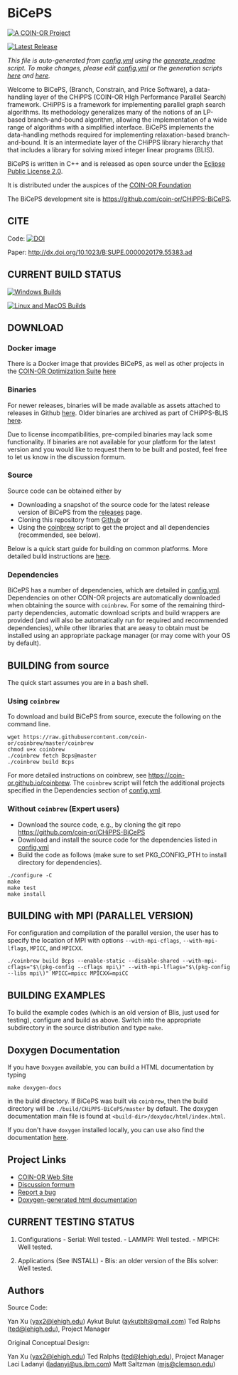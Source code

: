 # BiCePS

[![A COIN-OR Project](https://coin-or.github.io/coin-or-badge.png)](https://www.coin-or.org)

[![Latest Release](https://img.shields.io/github/v/release/coin-or/CHiPPS-BiCePS?sort=semver)](https://github.com/coin-or/CHiPPS-BiCePS/releases)

_This file is auto-generated from [config.yml](.coin-or/config.yml) using the 
[generate_readme](.coin-or/generate_readme) script.
To make changes, please edit [config.yml](.coin-or/config.yml) or the generation scripts
[here](.coin-or/generate_readme) and [here](https://github.com/coin-or/coinbrew/blob/master/scripts/generate_readme)._

Welcome to BiCePS, (Branch, Constrain, and Price Software), a
data-handling layer of the CHiPPS (COIN-OR HIgh Performance Parallel Search) 
framework. CHiPPS is a framework for implementing parallel graph search 
algorithms. Its methodology generalizes many of the notions of an LP-based 
branch-and-bound algorithm, allowing the implementation of a wide range of 
algorithms with a simplified interface. BiCePS implements the data-handling 
methods required for implementing relaxation-based branch-and-bound. It is an 
intermediate layer of the CHiPPS library hierarchy that that includes a 
library for solving mixed integer linear programs (BLIS).

BiCePS is written in C++ and is released as open source under the [Eclipse Public License 2.0](http://www.opensource.org/licenses/eclipse-2.0).

It is distributed under the auspices of the [COIN-OR Foundation](https://www.coin-or.org)

The BiCePS development site is https://github.com/coin-or/CHiPPS-BiCePS.

## CITE

Code: [![DOI](https://zenodo.org/badge/23726997.svg)](https://zenodo.org/badge/latestdoi/23726997)

Paper: http://dx.doi.org/10.1023/B:SUPE.0000020179.55383.ad

## CURRENT BUILD STATUS

[![Windows Builds](https://github.com/coin-or/CHiPPS-BiCePS/actions/workflows/windows-ci.yml/badge.svg?branch=master)](https://github.com/coin-or/CHiPPS-BiCePS/actions/workflows/windows-ci.yml?query=branch%3Amaster)

[![Linux and MacOS Builds](https://github.com/coin-or/CHiPPS-BiCePS/actions/workflows/linux-ci.yml/badge.svg?branch=master)](https://github.com/coin-or/CHiPPS-BiCePS/actions/workflows/linux-ci.yml?query=branch%3Amaster)

## DOWNLOAD

### Docker image

There is a Docker image that provides BiCePS, as well as other projects
in the [COIN-OR Optimization
Suite](https://github.com/coin-or/COIN-OR-OptimizationSuite) [here](https://hub.docker.com/repository/docker/coinor/coin-or-optimization-suite)

### Binaries

For newer releases, binaries will be made available as assets attached to
releases in Github
[here](https://github.com/coin-or/CHiPPS-BiCePS/releases). Older binaries
are archived as part of CHiPPS-BLIS
[here](https://www.coin-or.org/download/binary/CHiPPS-BLIS).

Due to license incompatibilities, pre-compiled binaries may lack some
functionality. If binaries are not available for your platform for the latest
version and you would like to request them to be built and posted, feel free
to let us know in the discussion formum.

### Source

Source code can be obtained either by

 * Downloading a snapshot of the source code for the latest release version of BiCePS from the
 [releases](https://github.com/coin-or/CHiPPS-BiCePS/releases) page.
 * Cloning this repository from [Github](https://github.com/coin-or/CHiPPS-BiCePS) or 
 * Using the [coinbrew](https://github.com/coin-or/coinbrew) script to get the project and all dependencies (recommended, see below).   

Below is a quick start guide for building on common platforms. More detailed
build instructions are
[here](https://coin-or.github.io/user_introduction.html).

### Dependencies

BiCePS has a number of dependencies, which are detailed in
[config.yml](.coin-or/config.yml). Dependencies on other COIN-OR projects are
automatically downloaded when obtaining the source with `coinbrew`. For some
of the remaining third-party dependencies, automatic download scripts and
build wrappers are provided (and will also be automatically run for required
and recommended dependencies), while other libraries that are aeasy to obtain
must be installed using an appropriate package manager (or may come with your
OS by default). 

## BUILDING from source

The quick start assumes you are in a bash shell. 

### Using `coinbrew`

To download and build BiCePS from source, execute the 
following on the command line. 
```
wget https://raw.githubusercontent.com/coin-or/coinbrew/master/coinbrew
chmod u+x coinbrew
./coinbrew fetch Bcps@master
./coinbrew build Bcps
```
For more detailed instructions on coinbrew, see https://coin-or.github.io/coinbrew.
The `coinbrew` script will fetch the additional projects specified in the Dependencies section of [config.yml](.coin-or/config.yml).

### Without `coinbrew` (Expert users)

 * Download the source code, e.g., by cloning the git repo https://github.com/coin-or/CHiPPS-BiCePS
 * Download and install the source code for the dependencies listed in [config.yml](.coin-or/config.yml)
 * Build the code as follows (make sure to set PKG_CONFIG_PTH to install directory for dependencies).

```
./configure -C
make
make test
make install
```

## BUILDING with MPI (PARALLEL VERSION)

For configuration and compilation of the parallel version, the user has
to specify the location of MPI with options `--with-mpi-cflags`,
`--with-mpi-lflags`, `MPICC`, and `MPICXX`. 

```
./coinbrew build Bcps --enable-static --disable-shared --with-mpi-cflags="$\(pkg-config --cflags mpi\)" --with-mpi-lflags="$\(pkg-config --libs mpi\)" MPICC=mpicc MPICXX=mpiCC
```

## BUILDING EXAMPLES

To build the example codes (which is an old version of Blis, just used for 
testing), configure and build as above. Switch into the appropriate
subdirectory in the source distribution and type `make`.
## Doxygen Documentation

If you have `Doxygen` available, you can build a HTML documentation by typing

`make doxygen-docs` 

in the build directory. If BiCePS was built via `coinbrew`, then the build
directory will be `./build/CHiPPS-BiCePS/master` by default. The doxygen documentation main file
is found at `<build-dir>/doxydoc/html/index.html`.

If you don't have `doxygen` installed locally, you can use also find the
documentation [here](http://coin-or.github.io/CHiPPS-BiCePS/Doxygen).


## Project Links

 * [COIN-OR Web Site](http://www.coin-or.org/)
 * [Discussion formum](https://github.com/coin-or/CHiPPS-BiCePS/discussions)
 * [Report a bug](https://github.com/coin-or/CHiPPS-BiCePS/issues/new)
 * [Doxygen-generated html documentation](http://coin-or.github.io/CHiPPS-BiCePS/Doxygen)

## CURRENT TESTING STATUS

  1. Configurations
    - Serial: Well tested.
    - LAMMPI: Well tested.
    - MPICH: Well tested.

  2. Applications (See INSTALL)
    - Blis: an older version of the Blis solver: Well tested.

## Authors

Source Code:

Yan Xu (yax2@lehigh.edu)
Aykut Bulut (aykutblt@gmail.com) 
Ted Ralphs (ted@lehigh.edu), Project Manager

Original Conceptual Design:

Yan Xu (yax2@lehigh.edu)
Ted Ralphs (ted@lehigh.edu), Project Manager
Laci Ladanyi (ladanyi@us.ibm.com)
Matt Saltzman (mjs@clemson.edu)
